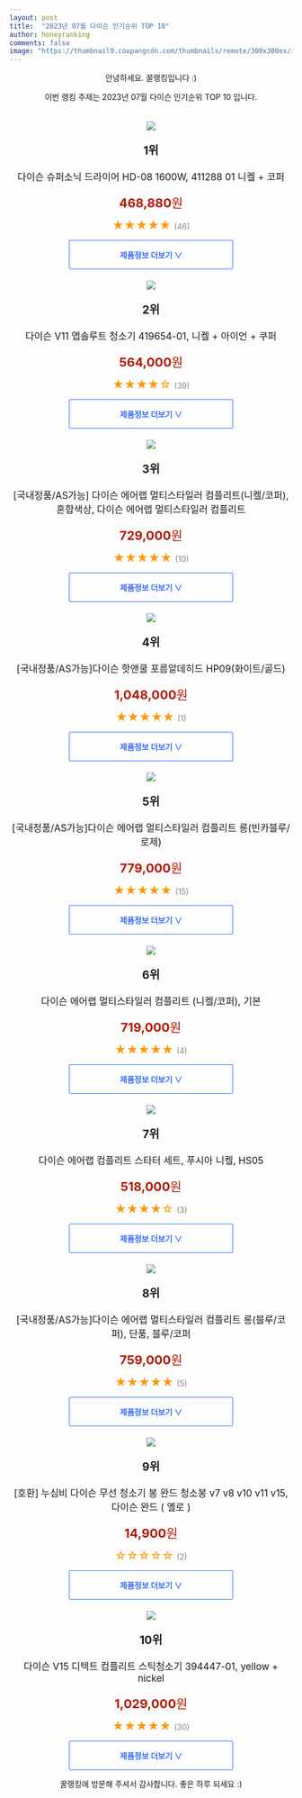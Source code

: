 ```yaml
---
layout: post
title:  "2023년 07월 다이슨 인기순위 TOP 10"
author: honeyranking
comments: false
image: "https://thumbnail9.coupangcdn.com/thumbnails/remote/300x300ex/image/retail/images/2022/10/10/10/4/9527b444-d247-41d3-9dfb-fdc21229959e.jpg"
---
```

<p style="text-align: center;">안녕하세요. 꿀랭킹입니다 :)</p>
<p style="text-align: center;">이번 랭킹 주제는 2023년 07월 다이슨 인기순위 TOP 10 입니다.</p><center><img src="https://thumbnail9.coupangcdn.com/thumbnails/remote/300x300ex/image/retail/images/2022/10/10/10/4/9527b444-d247-41d3-9dfb-fdc21229959e.jpg" style="margin-top:20px" /></center><p style="text-align: center; font-size: 20px"><b>1위</b></p><p style="text-align: center; font-size: 17px">다이슨 슈퍼소닉 드라이어 HD-08 1600W, 411288 01 니켈 + 코퍼</p><p style="text-align: center;"><span style="color: #b61800; font-size: 22px;"><b>468,880</b>원</span></p><p style="text-align: center;"><span style="color: #ff9600; font-size: 20px;">★★★★★ </span><span style="color: #878787;">(46)</span></p><center><a href="https://link.coupang.com/a/4FHZQ"><div style="font-size: 14px; display: inline-block; padding: 15px 90px; color: #346aff; border-radius: 2px; border: 1px solid #346aff; cursor: pointer;"><b>제품정보 더보기 &or;</b></div></a></center><center><img src="https://thumbnail9.coupangcdn.com/thumbnails/remote/300x300ex/image/retail/images/980935799530704-82b979a0-499e-4ef9-a50a-7db88c9379dc.jpg" style="margin-top:20px" /></center><p style="text-align: center; font-size: 20px"><b>2위</b></p><p style="text-align: center; font-size: 17px">다이슨 V11 앱솔루트 청소기 419654-01, 니켈 + 아이언 + 쿠퍼</p><p style="text-align: center;"><span style="color: #b61800; font-size: 22px;"><b>564,000</b>원</span></p><p style="text-align: center;"><span style="color: #ff9600; font-size: 20px;">★★★★☆ </span><span style="color: #878787;">(39)</span></p><center><a href="https://link.coupang.com/a/4FHZR"><div style="font-size: 14px; display: inline-block; padding: 15px 90px; color: #346aff; border-radius: 2px; border: 1px solid #346aff; cursor: pointer;"><b>제품정보 더보기 &or;</b></div></a></center><center><img src="https://thumbnail10.coupangcdn.com/thumbnails/remote/300x300ex/image/vendor_inventory/b522/67080b5252fe31d1faf0ae50246e120c6f5e83b3c09585cd8f238a548d9e.jpg" style="margin-top:20px" /></center><p style="text-align: center; font-size: 20px"><b>3위</b></p><p style="text-align: center; font-size: 17px">[국내정품/AS가능] 다이슨 에어랩 멀티스타일러 컴플리트(니켈/코퍼), 혼합색상, 다이슨 에어랩 멀티스타일러 컴플리트</p><p style="text-align: center;"><span style="color: #b61800; font-size: 22px;"><b>729,000</b>원</span></p><p style="text-align: center;"><span style="color: #ff9600; font-size: 20px;">★★★★★ </span><span style="color: #878787;">(10)</span></p><center><a href="https://link.coupang.com/a/4FHZS"><div style="font-size: 14px; display: inline-block; padding: 15px 90px; color: #346aff; border-radius: 2px; border: 1px solid #346aff; cursor: pointer;"><b>제품정보 더보기 &or;</b></div></a></center><center><img src="https://thumbnail8.coupangcdn.com/thumbnails/remote/300x300ex/image/vendor_inventory/f950/688c52e068e5827d6f0680056cfcc43704bb8275dc731f02262cc44798b2.jpg" style="margin-top:20px" /></center><p style="text-align: center; font-size: 20px"><b>4위</b></p><p style="text-align: center; font-size: 17px">[국내정품/AS가능]다이슨 핫앤쿨 포름알데히드 HP09(화이트/골드)</p><p style="text-align: center;"><span style="color: #b61800; font-size: 22px;"><b>1,048,000</b>원</span></p><p style="text-align: center;"><span style="color: #ff9600; font-size: 20px;">★★★★★ </span><span style="color: #878787;">(1)</span></p><center><a href="https://link.coupang.com/a/4FHZT"><div style="font-size: 14px; display: inline-block; padding: 15px 90px; color: #346aff; border-radius: 2px; border: 1px solid #346aff; cursor: pointer;"><b>제품정보 더보기 &or;</b></div></a></center><center><img src="https://thumbnail7.coupangcdn.com/thumbnails/remote/300x300ex/image/vendor_inventory/811a/9a221fe94b883b2578527aa2d1f99f13247a6a98de3cc4e815848608f7ed.jpg" style="margin-top:20px" /></center><p style="text-align: center; font-size: 20px"><b>5위</b></p><p style="text-align: center; font-size: 17px">[국내정품/AS가능]다이슨 에어랩 멀티스타일러 컴플리트 롱(빈카블루/로제)</p><p style="text-align: center;"><span style="color: #b61800; font-size: 22px;"><b>779,000</b>원</span></p><p style="text-align: center;"><span style="color: #ff9600; font-size: 20px;">★★★★★ </span><span style="color: #878787;">(15)</span></p><center><a href="https://link.coupang.com/a/4FHZU"><div style="font-size: 14px; display: inline-block; padding: 15px 90px; color: #346aff; border-radius: 2px; border: 1px solid #346aff; cursor: pointer;"><b>제품정보 더보기 &or;</b></div></a></center><center><img src="https://thumbnail8.coupangcdn.com/thumbnails/remote/300x300ex/image/vendor_inventory/8701/20623e8858d727c9a7ca5185bd9819259496a2192676dc003be84f8197e3.png" style="margin-top:20px" /></center><p style="text-align: center; font-size: 20px"><b>6위</b></p><p style="text-align: center; font-size: 17px">다이슨 에어랩 멀티스타일러 컴플리트 (니켈/코퍼), 기본</p><p style="text-align: center;"><span style="color: #b61800; font-size: 22px;"><b>719,000</b>원</span></p><p style="text-align: center;"><span style="color: #ff9600; font-size: 20px;">★★★★★ </span><span style="color: #878787;">(4)</span></p><center><a href="https://link.coupang.com/a/4FHZV"><div style="font-size: 14px; display: inline-block; padding: 15px 90px; color: #346aff; border-radius: 2px; border: 1px solid #346aff; cursor: pointer;"><b>제품정보 더보기 &or;</b></div></a></center><center><img src="https://thumbnail8.coupangcdn.com/thumbnails/remote/300x300ex/image/vendor_inventory/9125/d4bb0a2ce214ecb76c834bc8f436db1396a6fb05cca37ca78ef9d7899a25.jpg" style="margin-top:20px" /></center><p style="text-align: center; font-size: 20px"><b>7위</b></p><p style="text-align: center; font-size: 17px">다이슨 에어랩 컴플리트 스타터 세트, 푸시아 니켈, HS05</p><p style="text-align: center;"><span style="color: #b61800; font-size: 22px;"><b>518,000</b>원</span></p><p style="text-align: center;"><span style="color: #ff9600; font-size: 20px;">★★★★☆ </span><span style="color: #878787;">(3)</span></p><center><a href="https://link.coupang.com/a/4FHZW"><div style="font-size: 14px; display: inline-block; padding: 15px 90px; color: #346aff; border-radius: 2px; border: 1px solid #346aff; cursor: pointer;"><b>제품정보 더보기 &or;</b></div></a></center><center><img src="https://thumbnail9.coupangcdn.com/thumbnails/remote/300x300ex/image/vendor_inventory/05fb/f35bcfecf34915aefc1522132984f8c7f69456504a987c56af27072d2bbc.jpg" style="margin-top:20px" /></center><p style="text-align: center; font-size: 20px"><b>8위</b></p><p style="text-align: center; font-size: 17px">[국내정품/AS가능]다이슨 에어랩 멀티스타일러 컴플리트 롱(블루/코퍼), 단품, 블루/코퍼</p><p style="text-align: center;"><span style="color: #b61800; font-size: 22px;"><b>759,000</b>원</span></p><p style="text-align: center;"><span style="color: #ff9600; font-size: 20px;">★★★★★ </span><span style="color: #878787;">(5)</span></p><center><a href="https://link.coupang.com/a/4FHZX"><div style="font-size: 14px; display: inline-block; padding: 15px 90px; color: #346aff; border-radius: 2px; border: 1px solid #346aff; cursor: pointer;"><b>제품정보 더보기 &or;</b></div></a></center><center><img src="https://thumbnail8.coupangcdn.com/thumbnails/remote/300x300ex/image/vendor_inventory/b296/2bfbf04b10df44e83890b9a3f162bf0ce70598cb69dd21893ca296d02df0.jpg" style="margin-top:20px" /></center><p style="text-align: center; font-size: 20px"><b>9위</b></p><p style="text-align: center; font-size: 17px">[호환] 누심비 다이슨 무선 청소기 봉 완드 청소봉 v7 v8 v10 v11 v15, 다이슨 완드 ( 옐로 )</p><p style="text-align: center;"><span style="color: #b61800; font-size: 22px;"><b>14,900</b>원</span></p><p style="text-align: center;"><span style="color: #ff9600; font-size: 20px;">☆☆☆☆☆ </span><span style="color: #878787;">(2)</span></p><center><a href="https://www.coupang.com/vp/products/7172599172?itemId=18073798889&q=%EB%8B%A4%EC%9D%B4%EC%8A%A8&sourceType=search&searchId=01906a207f3343bb9442b6a84b4a0ea3"><div style="font-size: 14px; display: inline-block; padding: 15px 90px; color: #346aff; border-radius: 2px; border: 1px solid #346aff; cursor: pointer;"><b>제품정보 더보기 &or;</b></div></a></center><center><img src="https://thumbnail7.coupangcdn.com/thumbnails/remote/300x300ex/image/vendor_inventory/35d6/3d7c9599725e69648199472eefce78c487ffee67f32cdc3d6a68a9637b55.jpg" style="margin-top:20px" /></center><p style="text-align: center; font-size: 20px"><b>10위</b></p><p style="text-align: center; font-size: 17px">다이슨 V15 디텍트 컴플리트 스틱청소기 394447-01, yellow + nickel</p><p style="text-align: center;"><span style="color: #b61800; font-size: 22px;"><b>1,029,000</b>원</span></p><p style="text-align: center;"><span style="color: #ff9600; font-size: 20px;">★★★★★ </span><span style="color: #878787;">(30)</span></p><center><a href="https://link.coupang.com/a/4FHZY"><div style="font-size: 14px; display: inline-block; padding: 15px 90px; color: #346aff; border-radius: 2px; border: 1px solid #346aff; cursor: pointer;"><b>제품정보 더보기 &or;</b></div></a></center><p style="text-align: center;">꿀랭킹에 방문해 주셔서 감사합니다. 좋은 하루 되세요 :)</p>